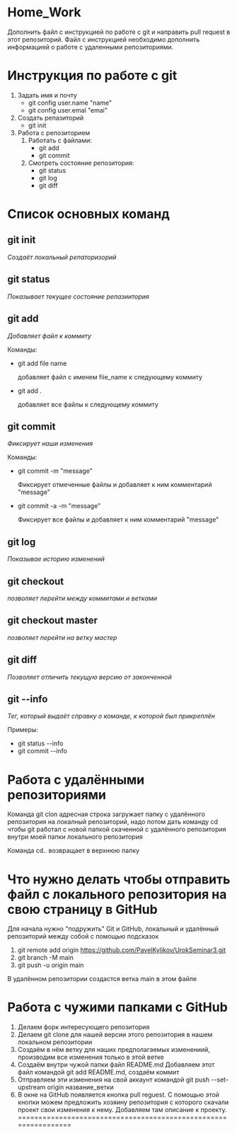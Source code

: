 # Home_Work
Дополнить файл с инструкцией по работе с git и направить pull request в этот репозиторий. Файл с инструкцией необходимо дополнить информацией о работе с удаленными репозиториями.

# Инструкция по работе с git
1. Задать имя и почту
    * git config user.name "name"
    * git config user.emal "emai"
2. Создать репазиторий
    * git init
3. Работа с репозиторием
    1. Работать с файлами:
        * git add
        * git commit
    2. Смотреть состояние репозитория:
        * git status
        * git log
        * git diff

# Cписок основных команд

## git init 
*Создаёт локальный репаторизорий*

## git status
*Показывает текущее состояние репазиитория*

## git add
*Добавляет файл к коммиту*

Команды:
* git add file name

    добавляет файл с именем fiie_name к следующему коммиту

* git add .

    добавляет все файлы к следующему коммиту

## git commit
*Фиксирует наши изменения*
 
Команды:
* git commit -m "message"

    Фиксирует отмеченные файлы и добавляет к ним комментарий "message"

* git commit -a -m "message"

    Фиксирует все файлы и добавляет к ним комментарий "message"

## git log
*Показывае историю изменений*

## git checkout
*позволяет перейти между коммитами и ветками*

## git checkout master
*позволяет перейти на ветку мастер*

## git diff
*Позволяет отличить текущую версию от законченной*

## git --info
*Тег, который выдаёт справку о команде, к которой был прикреплён*

Примеры:
* git status --info
* git commit --info

# Работа с удалёнными репозиториями

Команда git clon адресная строка  загружает папку с удалённого репозитория на локалный репозиторий, надо потом дать команду cd чтобы git работал с новой папкой скаченной с удалённого репозитория внутри моей папки локального репозитория

Команда cd.. возвращает в верхнюю папку

# Что нужно делать чтобы отправить файл с локального репозитория на свою страницу в GitHub

Для начала нужно "подружить" Git и GitHub, локальный и удалённый репозиторий между собой с помощью подсказок

1. git remote add origin https://github.com/PavelKylikov/UrokSeminar3.git
2. git branch -M main 
3. git push -u origin main

В удалённом репозитории создастся ветка main в этом файле

# Работа с чужими папками с GitHub

1. Делаем форк интересующего репозитория
2. Делаем git clone  для нашей версии этого репозитория в нашем локальном репозитории
3. Создаём в нём ветку для наших предполагаемых изменениий, производим все изменения только в этой ветке
4. Создаём внутри чужой папки файл README.md  Добавляем этот файл командой git add README.md, создаём коммит
5. Отправляем эти изменения на свой аккаунт командой git push --set-upstream origin название_ветки
6. В окне на GitHub появляется кнопка pull reguest. С помощью этой кнопки можем предложить хозяину репозитория с которого скачали проект свои изменения к нему. Добавляем там описание к проекту.
================================================================